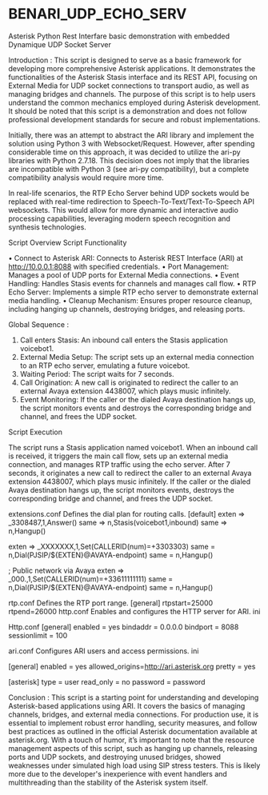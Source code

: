 # BENARI_UDP_ECHO_SERV
Asterisk Python  Rest Interfare basic demonstration with embedded Dynamique UDP Socket Server

Introduction :
This script is designed to serve as a basic framework for developing more comprehensive Asterisk applications. It demonstrates the functionalities of the Asterisk Stasis interface and its REST API, focusing on External Media for UDP socket connections to transport audio, as well as managing bridges and channels. The purpose of this script is to help users understand the common mechanics employed during Asterisk development. It should be noted that this script is a demonstration and does not follow professional development standards for secure and robust implementations.

Initially, there was an attempt to abstract the ARI library and implement the solution using Python 3 with Websocket/Request. However, after spending considerable time on this approach, it was decided to utilize the ari-py libraries with Python 2.7.18. This decision does not imply that the libraries are incompatible with Python 3 (see ari-py compatibility), but a complete compatibility analysis would require more time.

In real-life scenarios, the RTP Echo Server behind UDP sockets would be replaced with real-time redirection to Speech-To-Text/Text-To-Speech API websockets. This would allow for more dynamic and interactive audio processing capabilities, leveraging modern speech recognition and synthesis technologies.

Script Overview
Script Functionality

•	Connect to Asterisk ARI: Connects to Asterisk REST Interface (ARI) at http://10.0.0.1:8088 with specified credentials.
•	Port Management: Manages a pool of UDP ports for External Media connections.
•	Event Handling: Handles Stasis events for channels and manages call flow.
•	RTP Echo Server: Implements a simple RTP echo server to demonstrate external media handling.
•	Cleanup Mechanism: Ensures proper resource cleanup, including hanging up channels, destroying bridges, and releasing ports.

Global Sequence :
1.	Call enters Stasis: An inbound call enters the Stasis application voicebot1.
2.	External Media Setup: The script sets up an external media connection to an RTP echo server, emulating a future voicebot.
3.	Waiting Period: The script waits for 7 seconds.
4.	Call Origination: A new call is originated to redirect the caller to an external Avaya extension 4438007, which plays music infinitely.
5.	Event Monitoring: If the caller or the dialed Avaya destination hangs up, the script monitors events and destroys the corresponding bridge and channel, and frees the UDP socket.


Script Execution

The script runs a Stasis application named voicebot1. When an inbound call is received, it triggers the main call flow, sets up an external media connection, and manages RTP traffic using the echo server. After 7 seconds, it originates a new call to redirect the caller to an external Avaya extension 4438007, which plays music infinitely. If the caller or the dialed Avaya destination hangs up, the script monitors events, destroys the corresponding bridge and channel, and frees the UDP socket.


extensions.conf
Defines the dial plan for routing calls.
[default]
exten => _3308487,1,Answer()
 same => n,Stasis(voicebot1,inbound)
 same => n,Hangup()

exten => _XXXXXXX,1,Set(CALLERID(num)=+3303303)
 same = n,Dial(PJSIP/${EXTEN}@AVAYA-endpoint)
 same = n,Hangup()

; Public network via Avaya
exten => _000.,1,Set(CALLERID(num)=+33611111111)
 same = n,Dial(PJSIP/${EXTEN}@AVAYA-endpoint)
 same = n,Hangup()

rtp.conf
Defines the RTP port range.
[general]
rtpstart=25000
rtpend=26000
http.conf
Enables and configures the HTTP server for ARI.
ini

Http.conf
[general]
enabled = yes
bindaddr = 0.0.0.0
bindport = 8088
sessionlimit = 100

ari.conf
Configures ARI users and access permissions.
ini

[general]
enabled = yes
allowed_origins=http://ari.asterisk.org
pretty = yes

[asterisk]
type = user
read_only = no
password = password

Conclusion :
This script is a starting point for understanding and developing Asterisk-based applications using ARI. It covers the basics of managing channels, bridges, and external media connections. For production use, it is essential to implement robust error handling, security measures, and follow best practices as outlined in the official Asterisk documentation available at asterisk.org.
With a touch of humor, it’s important to note that the resource management aspects of this script, such as hanging up channels, releasing ports and UDP sockets, and destroying unused bridges, showed weaknesses under simulated high load using SIP stress testers. This is likely more due to the developer's inexperience with event handlers and multithreading than the stability of the Asterisk system itself.
